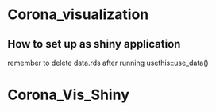 # Corona_visualization



## How to set up as shiny application

remember to delete data.rds after running usethis::use_data()
# Corona_Vis_Shiny
